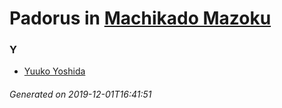 # Padorus in [Machikado Mazoku](https://myanimelist.net/manga/108566/Machikado_Mazoku)

### Y
* [Yuuko Yoshida](https://github.com/shadow578/Padoru-Padoru/blob/master/table-of-contents/characters/YuukoYoshida.md)

###### Generated on 2019-12-01T16:41:51
